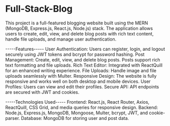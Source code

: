 # Full-Stack-Blog
This project is a full-featured blogging website built using the MERN (MongoDB, Express.js, React.js, Node.js) stack. The application allows users to create, edit, view, and delete blog posts with rich text content, handle file uploads, and manage user authentication.

-----Features-----
User Authentication: Users can register, login, and logout securely using JWT tokens and bcrypt for password hashing.
Post Management: Create, edit, view, and delete blog posts. Posts support rich text formatting and file uploads.
Rich Text Editor: Integrated with ReactQuill for an enhanced writing experience.
File Uploads: Handle image and file uploads seamlessly with Multer.
Responsive Design: The website is fully responsive and works well on both desktop and mobile devices.
User Profiles: Users can view and edit their profiles.
Secure API: API endpoints are secured with JWT and cookies.


-----Technologies Used-----
Frontend: React.js, React Router, Axios, ReactQuill, CSS Grid, and media queries for responsive design.
Backend: Node.js, Express.js, MongoDB, Mongoose, Multer, bcrypt, JWT, and cookie-parser.
Database: MongoDB for storing user and post data.
